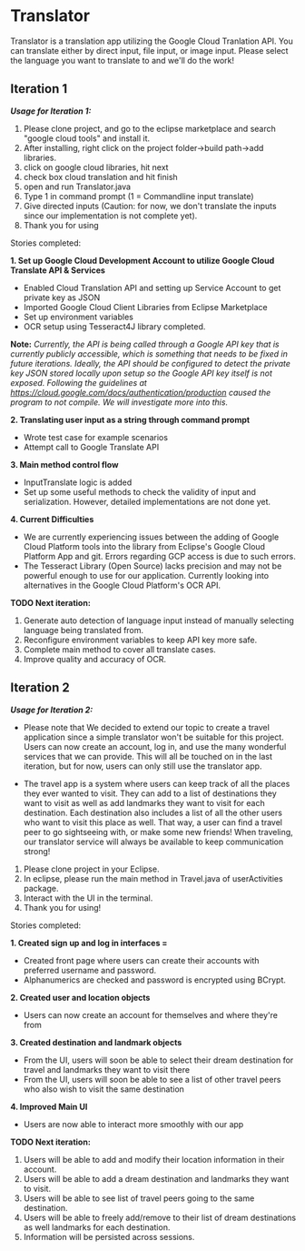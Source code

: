 # Translator

Translator is a translation app utilizing the Google Cloud Tranlation API. You can translate either by direct input, file input, or image input. Please select the language you want to translate to and we'll do the work!

## Iteration 1

***Usage for Iteration 1:***
1. Please clone project, and go to the eclipse marketplace and search "google cloud tools" and install it.
2. After installing, right click on the project folder->build path->add libraries.
3. click on google cloud libraries, hit next
4. check box cloud translation and hit finish
5. open and run Translator.java
6. Type 1 in command prompt (1 = Commandline input translate)
7. Give directed inputs (Caution: for now, we don't translate the inputs since our implementation is not complete yet). 
8. Thank you for using


Stories completed:

**1. Set up Google Cloud Development Account to utilize Google Cloud Translate API & Services**
  - Enabled Cloud Translation API and setting up Service Account to get private key as JSON 
  - Imported Google Cloud Client Libraries from Eclipse Marketplace
  - Set up environment variables
  - OCR setup using Tesseract4J library completed.
  
  **Note:** *Currently, the API is being called through a Google API key that is currently publicly accessible, which is something that needs to be fixed in future iterations. Ideally, the API should be configured to detect the private key JSON stored locally upon setup so the Google API key itself is not exposed. Following the guidelines at https://cloud.google.com/docs/authentication/production caused the program to not compile. We will investigate more into this.*
  
**2. Translating user input as a string through command prompt**
  - Wrote test case for example scenarios
  - Attempt call to Google Translate API

**3. Main method control flow**
  - InputTranslate logic is added
  - Set up some useful methods to check the validity of input and serialization. However, detailed implementations are not done yet. 

**4. Current Difficulties**
  - We are currently experiencing issues between the adding of Google Cloud Platform tools into the library from Eclipse's Google Cloud Platform App and git. Errors regarding GCP access is due to such errors. 
  - The Tesseract Library (Open Source) lacks precision and may not be powerful enough to use for our application. Currently looking into alternatives in the Google Cloud Platform's OCR API.

**TODO Next iteration:**
1. Generate auto detection of language input instead of manually selecting language being translated from. 
2. Reconfigure environment variables to keep API key more safe.
3. Complete main method to cover all translate cases. 
4. Improve quality and accuracy of OCR.



## Iteration 2

***Usage for Iteration 2:***
* Please note that We decided to extend our topic to create a travel application since a simple translator won't be suitable for this project. Users can now create an account, log in, and use the many wonderful services that we can provide. This will all be touched on in the last iteration, but for now, users can only still use the translator app.

* The travel app is a system where users can keep track of all the places they ever wanted to visit. They can add to a list of destinations they want to visit as well as add landmarks they want to visit for each destination. Each destination also includes a list of all the other users who want to visit this place as well. That way, a user can find a travel peer to go sightseeing with, or make some new friends! When traveling, our translator service will always be available to keep communication strong!

1. Please clone project in your Eclipse. 
2. In eclipse, please run the main method in Travel.java of userActivities package. 
3. Interact with the UI in the terminal.
4. Thank you for using!



Stories completed:

**1. Created sign up and log in interfaces =**
 - Created front page where users can create their accounts with preferred username and password.
 - Alphanumerics are checked and password is encrypted using BCrypt.

**2. Created user and location objects**
 - Users can now create an account for themselves and where they're from

**3. Created destination and landmark objects**
 - From the UI, users will soon be able to select their dream destination for travel and landmarks they want to visit there
 - From the UI, users will soon be able to see a list of other travel peers who also wish to visit the same destination
 
**4. Improved Main UI**
 - Users are now able to interact more smoothly with our app


**TODO Next iteration:**
1. Users will be able to add and modify their location information in their account.
2. Users will be able to add a dream destination and landmarks they want to visit.
3. Users will be able to see list of travel peers going to the same destination.
4. Users will be able to freely add/remove to their list of dream destinations as well landmarks for each destination.
5. Information will be persisted across sessions.

